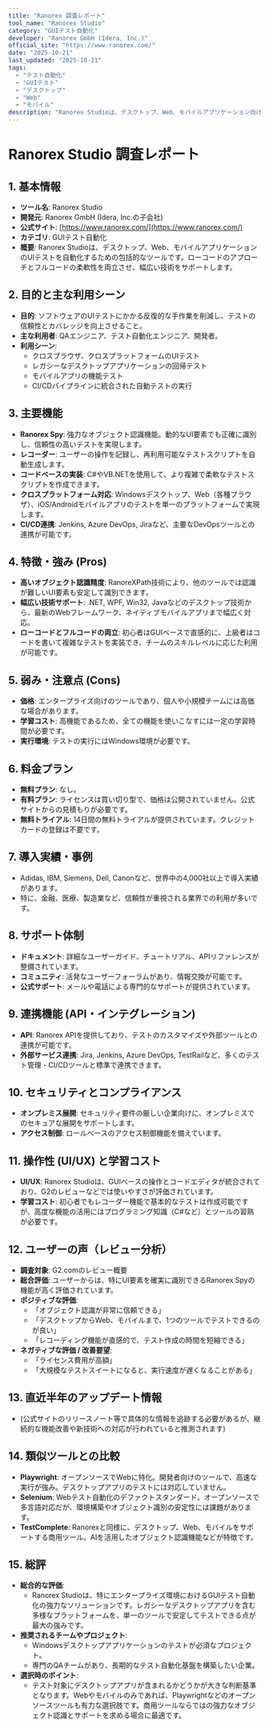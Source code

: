 ```yaml
---
title: "Ranorex 調査レポート"
tool_name: "Ranorex Studio"
category: "GUIテスト自動化"
developer: "Ranorex GmbH (Idera, Inc.)"
official_site: "https://www.ranorex.com/"
date: "2025-10-21"
last_updated: "2025-10-21"
tags:
  - "テスト自動化"
  - "GUIテスト"
  - "デスクトップ"
  - "Web"
  - "モバイル"
description: "Ranorex Studioは、デスクトップ、Web、モバイルアプリケーション向けの堅牢なGUIテスト自動化ツールです。"
---
```


# **Ranorex Studio 調査レポート**

## **1. 基本情報**

* **ツール名**: Ranorex Studio
* **開発元**: Ranorex GmbH (Idera, Inc.の子会社)
* **公式サイト**: [https://www.ranorex.com/](https://www.ranorex.com/)
* **カテゴリ**: GUIテスト自動化
* **概要**: Ranorex Studioは、デスクトップ、Web、モバイルアプリケーションのUIテストを自動化するための包括的なツールです。ローコードのアプローチとフルコードの柔軟性を両立させ、幅広い技術をサポートします。

## **2. 目的と主な利用シーン**

* **目的**: ソフトウェアのUIテストにかかる反復的な手作業を削減し、テストの信頼性とカバレッジを向上させること。
* **主な利用者**: QAエンジニア、テスト自動化エンジニア、開発者。
* **利用シーン**:
    * クロスブラウザ、クロスプラットフォームのUIテスト
    * レガシーなデスクトップアプリケーションの回帰テスト
    * モバイルアプリの機能テスト
    * CI/CDパイプラインに統合された自動テストの実行

## **3. 主要機能**

* **Ranorex Spy**: 強力なオブジェクト認識機能。動的なUI要素でも正確に識別し、信頼性の高いテストを実現します。
* **レコーダー**: ユーザーの操作を記録し、再利用可能なテストスクリプトを自動生成します。
* **コードベースの実装**: C#やVB.NETを使用して、より複雑で柔軟なテストスクリプトを作成できます。
* **クロスプラットフォーム対応**: Windowsデスクトップ、Web（各種ブラウザ）、iOS/Androidモバイルアプリのテストを単一のプラットフォームで実現します。
* **CI/CD連携**: Jenkins, Azure DevOps, Jiraなど、主要なDevOpsツールとの連携が可能です。

## **4. 特徴・強み (Pros)**

* **高いオブジェクト認識精度**: RanoreXPath技術により、他のツールでは認識が難しいUI要素も安定して識別できます。
* **幅広い技術サポート**: .NET, WPF, Win32, Javaなどのデスクトップ技術から、最新のWebフレームワーク、ネイティブモバイルアプリまで幅広く対応。
* **ローコードとフルコードの両立**: 初心者はGUIベースで直感的に、上級者はコードを書いて複雑なテストを実装でき、チームのスキルレベルに応じた利用が可能です。

## **5. 弱み・注意点 (Cons)**

* **価格**: エンタープライズ向けのツールであり、個人や小規模チームには高価な場合があります。
* **学習コスト**: 高機能であるため、全ての機能を使いこなすには一定の学習時間が必要です。
* **実行環境**: テストの実行にはWindows環境が必要です。

## **6. 料金プラン**

* **無料プラン**: なし。
* **有料プラン**: ライセンスは買い切り型で、価格は公開されていません。公式サイトからの見積もりが必要です。
* **無料トライアル**: 14日間の無料トライアルが提供されています。クレジットカードの登録は不要です。

## **7. 導入実績・事例**

* Adidas, IBM, Siemens, Dell, Canonなど、世界中の4,000社以上で導入実績があります。
* 特に、金融、医療、製造業など、信頼性が重視される業界での利用が多いです。

## **8. サポート体制**

* **ドキュメント**: 詳細なユーザーガイド、チュートリアル、APIリファレンスが整備されています。
* **コミュニティ**: 活発なユーザーフォーラムがあり、情報交換が可能です。
* **公式サポート**: メールや電話による専門的なサポートが提供されています。

## **9. 連携機能 (API・インテグレーション)**

* **API**: Ranorex APIを提供しており、テストのカスタマイズや外部ツールとの連携が可能です。
* **外部サービス連携**: Jira, Jenkins, Azure DevOps, TestRailなど、多くのテスト管理・CI/CDツールと標準で連携できます。

## **10. セキュリティとコンプライアンス**

* **オンプレミス展開**: セキュリティ要件の厳しい企業向けに、オンプレミスでのセキュアな展開をサポートします。
* **アクセス制御**: ロールベースのアクセス制御機能を備えています。

## **11. 操作性 (UI/UX) と学習コスト**

* **UI/UX**: Ranorex Studioは、GUIベースの操作とコードエディタが統合されており、G2のレビューなどでは使いやすさが評価されています。
* **学習コスト**: 初心者でもレコーダー機能で基本的なテストは作成可能ですが、高度な機能の活用にはプログラミング知識（C#など）とツールの習熟が必要です。

## **12. ユーザーの声（レビュー分析）**

* **調査対象**: G2.comのレビュー概要
* **総合評価**: ユーザーからは、特にUI要素を確実に識別できるRanorex Spyの機能が高く評価されています。
* **ポジティブな評価**:
    * 「オブジェクト認識が非常に信頼できる」
    * 「デスクトップからWeb、モバイルまで、1つのツールでテストできるのが良い」
    * 「レコーディング機能が直感的で、テスト作成の時間を短縮できる」
* **ネガティブな評価 / 改善要望**:
    * 「ライセンス費用が高額」
    * 「大規模なテストスイートになると、実行速度が遅くなることがある」

## **13. 直近半年のアップデート情報**

* (公式サイトのリリースノート等で具体的な情報を追跡する必要があるが、継続的な機能改善や新技術への対応が行われていると推測されます)

## **14. 類似ツールとの比較**

* **Playwright**: オープンソースでWebに特化。開発者向けのツールで、高速な実行が強み。デスクトップアプリのテストには対応していません。
* **Selenium**: Webテスト自動化のデファクトスタンダード。オープンソースで多言語対応だが、環境構築やオブジェクト識別の安定性には課題があります。
* **TestComplete**: Ranorexと同様に、デスクトップ、Web、モバイルをサポートする商用ツール。AIを活用したオブジェクト認識機能などが特徴です。

## **15. 総評**

* **総合的な評価**:
    * Ranorex Studioは、特にエンタープライズ環境におけるGUIテスト自動化の強力なソリューションです。レガシーなデスクトップアプリを含む多様なプラットフォームを、単一のツールで安定してテストできる点が最大の強みです。
* **推奨されるチームやプロジェクト**:
    * Windowsデスクトップアプリケーションのテストが必須なプロジェクト。
    * 専門のQAチームがあり、長期的なテスト自動化基盤を構築したい企業。
* **選択時のポイント**:
    * テスト対象にデスクトップアプリが含まれるかどうかが大きな判断基準となります。Webやモバイルのみであれば、Playwrightなどのオープンソースツールも有力な選択肢です。商用ツールならではの強力なオブジェクト認識とサポートを求める場合に最適です。
